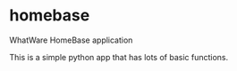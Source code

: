 # homebase
WhatWare HomeBase application


This is a simple python app that has lots of basic functions.
